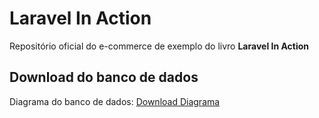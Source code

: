 # Laravel In Action

Repositório oficial do e-commerce de exemplo do livro **Laravel In Action**

## Download do banco de dados
Diagrama do banco de dados:
[Download Diagrama](https://github.com/casadophp/laravelemacao/blob/master/database/forwardengineering/EER.mwb)